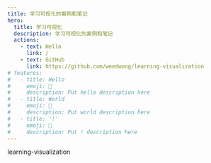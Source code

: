 ```yaml
---
title: 学习可视化的案例和笔记
hero:
  title: 学习可视化
  description: 学习可视化的案例和笔记
  actions:
    - text: Hello
      link: /
    - text: GitHub
      link: https://github.com/weedwong/learning-visualization
# features:
#   - title: Hello
#     emoji: 💎
#     description: Put hello description here
#   - title: World
#     emoji: 🌈
#     description: Put world description here
#   - title: '!'
#     emoji: 🚀
#     description: Put ! description here
---
```


learning-visualization
